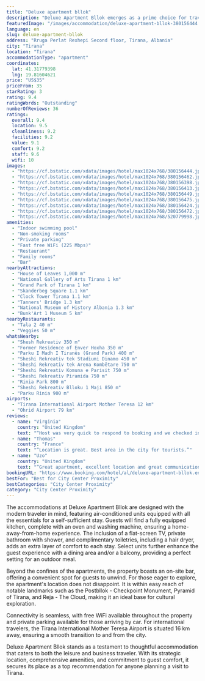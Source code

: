 ```yaml
---
title: "Deluxe apartment bllok"
description: "Deluxe Apartment Bllok emerges as a prime choice for travelers seeking comfort and convenience in the heart of Tirana."
featuredImage: "/images/accommodation/deluxe-apartment-bllok-380156444.jpg"
language: en
slug: deluxe-apartment-bllok
address: "Rruga Perlat Rexhepi Second floor, Tirana, Albania"
city: "Tirana"
location: "Tirana"
accommodationType: "apartment"
coordinates:
  lat: 41.31779398
  lng: 19.81604621
price: "US$35"
priceFrom: 35
starRating: 3
rating: 9.4
ratingWords: "Outstanding"
numberOfReviews: 36
ratings:
  overall: 9.4
  location: 9.5
  cleanliness: 9.2
  facilities: 9.2
  value: 9.1
  comfort: 9.2
  staff: 9.6
  wifi: 10
images:
  - "https://cf.bstatic.com/xdata/images/hotel/max1024x768/380156444.jpg?k=4abb708bced9ee76b80b875ef9524b487944ac652d409cb05f2a10c2c78fd190&o=&hp=1"
  - "https://cf.bstatic.com/xdata/images/hotel/max1024x768/380156462.jpg?k=ad9157d0af287ae569b23536316c885e840357e8e0c94489b788b87a7697184a&o=&hp=1"
  - "https://cf.bstatic.com/xdata/images/hotel/max1024x768/380156398.jpg?k=a4f95aa7370e1ff5d532e660ecaf3995f04571ef6798383973cd364039db4c45&o=&hp=1"
  - "https://cf.bstatic.com/xdata/images/hotel/max1024x768/380156413.jpg?k=26e3b657b86b5dffdd0b5b7b3e0d3fe4feafa1ad8bfeacc834647d7070b3cd0e&o=&hp=1"
  - "https://cf.bstatic.com/xdata/images/hotel/max1024x768/380156449.jpg?k=87bd36a2176e020aec639d1889785b09ae2c40fdedba3abc36b2c599b134c086&o=&hp=1"
  - "https://cf.bstatic.com/xdata/images/hotel/max1024x768/380156475.jpg?k=8059e04aab38c9b905822e68bdd0b6c153318e5c4528a48cfe425d676277fdf1&o=&hp=1"
  - "https://cf.bstatic.com/xdata/images/hotel/max1024x768/380156424.jpg?k=df716af92494a3e95bd15629bbb901dee66408574046a534d6d43d17666f2d45&o=&hp=1"
  - "https://cf.bstatic.com/xdata/images/hotel/max1024x768/380156472.jpg?k=eb6d17244b4647db2c13016a651aabd7f23e35e004d31bd5cb8346e3a62c1789&o=&hp=1"
  - "https://cf.bstatic.com/xdata/images/hotel/max1024x768/520779998.jpg?k=8f2b7d74a1fc2e8274d5cbe0852a65fdc5859414d178aac32f2fbbe4fbd036bd&o=&hp=1"
amenities:
  - "Indoor swimming pool"
  - "Non-smoking rooms"
  - "Private parking"
  - "Fast free WiFi (225 Mbps)"
  - "Restaurant"
  - "Family rooms"
  - "Bar"
nearbyAttractions:
  - "House of Leaves 1,000 m"
  - "National Gallery of Arts Tirana 1 km"
  - "Grand Park of Tirana 1 km"
  - "Skanderbeg Square 1.1 km"
  - "Clock Tower Tirana 1.1 km"
  - "Tanners' Bridge 1.3 km"
  - "National Museum of History Albania 1.3 km"
  - "Bunk'Art 1 Museum 5 km"
nearbyRestaurants:
  - "Tala 2 40 m"
  - "Veggies 50 m"
whatsNearby:
  - "Shesh Rekreativ 350 m"
  - "Former Residence of Enver Hoxha 350 m"
  - "Parku I Madh I Tiranës (Grand Park) 400 m"
  - "Sheshi Rekreativ tek Stadiumi Dinamo 450 m"
  - "Sheshi Rekreativ tek Arena Kombëtare 750 m"
  - "Sheshi Rekreativ Komuna e Parisit 750 m"
  - "Sheshi Rekreativ Piramida 750 m"
  - "Rinia Park 800 m"
  - "Sheshi Rekreativ Blloku 1 Maji 850 m"
  - "Parku Rinia 900 m"
airports:
  - "Tirana International Airport Mother Teresa 12 km"
  - "Ohrid Airport 79 km"
reviews:
  - name: "Virginia"
    country: "United Kingdom"
    text: "“Host was very quick to respond to booking and we checked in immediately. Was super helpful with description of how to find the apartment. Very modern apartment and reasonably priced. Wifi and heat/air con available. Able to check out late for a...”"
  - name: "Thomas"
    country: "France"
    text: "“Location is great. Best area in the city for tourists.”"
  - name: "Uzo"
    country: "United Kingdom"
    text: "“Great apartment, excellent location and great communication with the host. I recommend this apartment if you're in Tirana, lovely cosy flat”"
bookingURL: "https://www.booking.com/hotel/al/deluxe-apartment-bllok.en-gb.html?aid=8035640"
bestFor: "Best for City Center Proximity"
bestCategories: "City Center Proximity"
category: "City Center Proximity"
---
```


The accommodations at Deluxe Apartment Bllok are designed with the modern traveler in mind, featuring air-conditioned units equipped with all the essentials for a self-sufficient stay. Guests will find a fully equipped kitchen, complete with an oven and washing machine, ensuring a home-away-from-home experience. The inclusion of a flat-screen TV, private bathroom with shower, and complimentary toiletries, including a hair dryer, adds an extra layer of comfort to each stay. Select units further enhance the guest experience with a dining area and/or a balcony, providing a perfect setting for an outdoor meal.

Beyond the confines of the apartments, the property boasts an on-site bar, offering a convenient spot for guests to unwind. For those eager to explore, the apartment's location does not disappoint. It is within easy reach of notable landmarks such as the Postbllok - Checkpoint Monument, Pyramid of Tirana, and Reja - The Cloud, making it an ideal base for cultural exploration.

Connectivity is seamless, with free WiFi available throughout the property and private parking available for those arriving by car. For international travelers, the Tirana International Mother Teresa Airport is situated 16 km away, ensuring a smooth transition to and from the city.

Deluxe Apartment Bllok stands as a testament to thoughtful accommodation that caters to both the leisure and business traveler. With its strategic location, comprehensive amenities, and commitment to guest comfort, it secures its place as a top recommendation for anyone planning a visit to Tirana.